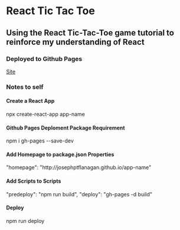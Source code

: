 # React Tic Tac Toe

## Using the React Tic-Tac-Toe game tutorial to reinforce my understanding of React

### Deployed to Github Pages
[Site](https://josephptflanagan.github.io/react-tic-tac-toe)

### Notes to self

#### Create a React App
npx create-react-app app-name

#### Github Pages Deploment Package Requirement
npm i gh-pages --save-dev

#### Add Homepage to package.json Properties
"homepage": "http​://josephptflanagan.github.io/app-name"

#### Add Scripts to Scripts
"predeploy": "npm run build",
"deploy": "gh-pages -d build"

#### Deploy
npm run deploy
